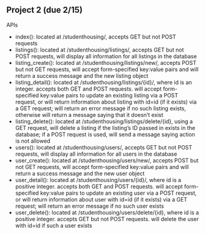 ## Project 2 (due 2/15)
APIs
- index(): located at /studenthousing/, accepts GET but not POST requests
- listings(): located at /studenthousing/listings/, accepts GET but not POST requests, will display all information for all listings in the database
- listing_create(): located at /studenthousing/listings/new/, accepts POST but not GET requests, will accept form-specified key:value pairs and will return a success message and the new listing object
- listing_detail(): located at /studenthousing/listings/{id}/, where id is an integer. accepts both GET and POST requests. will accept form-specified key:value pairs to update an existing listing via a POST request, or will return information about listing with id=id (if it exists) via a GET request; will return an error message if no such listing exists, otherwise will return a message saying that it doesn’t exist
- listing_delete(): located at /studenthousing/listings/delete/{id}, using a GET request, will delete a listing if the listing’s ID passed in exists in the database; if a POST request is used, will send a message saying action is not allowed
- users(): located at /studenthousing/users/, accepts GET but not POST requests, will display all information for all users in the database
- user_create(): located at /studenthousing/users/new/, accepts POST but not GET requests, will accept form-specified key:value pairs and will return a success message and the new user object
- user_detail(): located at /studenthousing/users/{id}/, where id is a positive integer. accepts both GET and POST requests. will accept form-specified key:value pairs to update an existing user via a POST request, or will return information about user with id=id (if it exists) via a GET request; will return an error message if no such user exists
- user_delete(): located at /studenthousing/users/delete/{id}, where id is a positive integer. accepts GET but not POST requests. will delete the user with id=id if such a user exists
